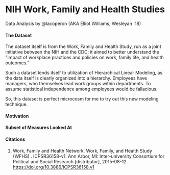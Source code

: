 # NIH Work, Family and Health Studies	

Data Analysis by @lacoperon (AKA Elliot Williams, Wesleyan '18)

#### The Dataset

The dataset itself is from the Work, Family and Health Study, run as a joint initiative between the NIH and the CDC; it aimed to better understand the "impact of workplace practices and policies on work, family life, and health outcomes."

Such a dataset lends itself to utilization of Hierarchical Linear Modeling, as the data itself is clearly organized into a hierarchy. Employees have managers, who themselves lead work groups within departments. To assume statistical independence among employees would be fallacious. 

So, this dataset is perfect microcosm for me to try out this new modeling technique.

#### Motivation

#### Subset of Measures Looked At

#### Citations

1. Work, Family and Health Network. Work, Family, and Health Study (WFHS) . ICPSR36158-v1. Ann Arbor, MI: Inter-university Consortium for Political and Social Research [distributor], 2015-08-12. https://doi.org/10.3886/ICPSR36158.v1





